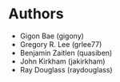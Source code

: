 # Authors

* Gigon Bae (gigony)
* Gregory R. Lee (grlee77)
* Benjamin Zaitlen (quasiben)
* John Kirkham (jakirkham)
* Ray Douglass (raydouglass)
